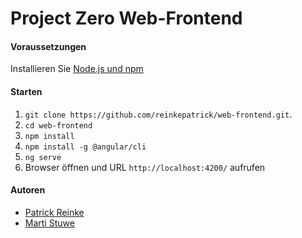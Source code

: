 # Project Zero Web-Frontend

#### Voraussetzungen
Installieren Sie [Node.js und npm](https://nodejs.org/en/download/)


#### Starten
1. ``git clone https://github.com/reinkepatrick/web-frontend.git``.
2. ``cd web-frontend``
3. ``npm install``
4. ``npm install -g @angular/cli``
5. ``ng serve``
6. Browser öffnen und URL ``http://localhost:4200/`` aufrufen


#### Autoren
* [Patrick Reinke](https://github.com/reinkepatrick)
* [Marti Stuwe](https://github.com/martistuwe)

